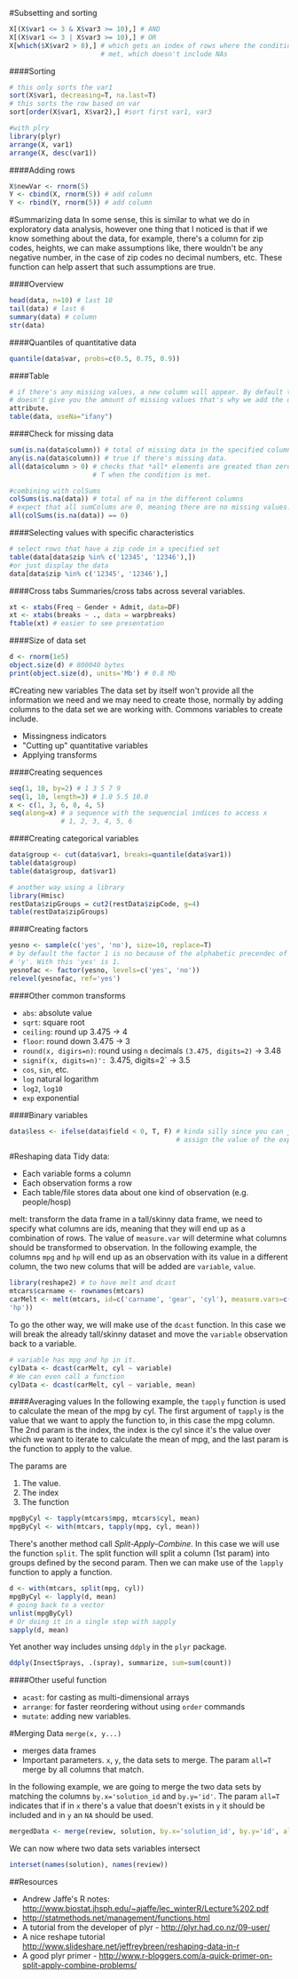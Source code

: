 #Subsetting and sorting
```R
X[(X$var1 <= 3 & X$var3 >= 10),] # AND
X[(X$var1 <= 3 | X$var3 >= 10),] # OR
X[which($X$var2 > 8),] # which gets an index of rows where the condition is
                       # met, which doesn't include NAs
```

####Sorting
```R
# this only sorts the var1
sort(X$var1, decreasing=T, na.last=T)
# this sorts the row based on var
sort[order(X$var1, X$var2),] #sort first var1, var3

#with plry
library(plyr)
arrange(X, var1)
arrange(X, desc(var1))
```

####Adding rows
```R
X$newVar <- rnorm(5)
Y <- cbind(X, rnorm(5)) # add column
Y <- rbind(Y, rnorm(5)) # add column
```

#Summarizing data
In some sense, this is similar to what we do in exploratory data analysis,
however one thing that I noticed is that if we know something about the data,
for example, there's a column for zip codes, heights, we can make assumptions
like, there wouldn't be any negative number, in the case of zip codes no
decimal numbers, etc. These function can help assert that such assumptions are
true.

####Overview
```R
head(data, n=10) # last 10
tail(data) # last 6
summary(data) # column
str(data)
```

####Quantiles of quantitative data
```R
quantile(data$var, probs=c(0.5, 0.75, 0.9))
```

####Table
```R
# if there's any missing values, a new column will appear. By default table
# doesn't give you the amount of missing values that's why we add the useNa
attribute.
table(data, useNa="ifany")
```

####Check for missing data
```R
sum(is.na(data$column)) # total of missing data in the specified column.
any(is.na(data$column)) # true if there's missing data.
all(data$column > 0) # checks that *all* elements are greated than zero
                     # T when the condition is met.

#combining with colSums
colSums(is.na(data)) # total of na in the different columns
# expect that all sumColums are 0, meaning there are no missing values.
all(colSums(is.na(data)) == 0)
```

####Selecting values with specific characteristics
```R
# select rows that have a zip code in a specified set
table(data[data$zip %in% c('12345', '12346'),])
#or just display the data
data[data$zip %in% c('12345', '12346'),]
```

####Cross tabs
Summaries/cross tabs across several variables.
```R
xt <- xtabs(Freq ~ Gender + Admit, data=DF)
xt <- xtabs(breaks ~ ., data = warpbreaks)
ftable(xt) # easier to see presentation
```

####Size of data set
```R
d <- rnorm(1e5)
object.size(d) # 800040 bytes
print(object.size(d), units='Mb') # 0.8 Mb
```

#Creating new variables
The data set by itself won't provide all the information we need and we may need
to create those, normally by adding columns to the data set we are working
with. Commons variables to create include.

- Missingness indicators
- "Cutting up" quantitative variables
- Applying transforms

####Creating sequences
```R
seq(1, 10, by=2) # 1 3 5 7 9
seq(1, 10, length=3) # 1.0 5.5 10.0
x <- c(1, 3, 6, 8, 4, 5)
seq(along=x) # a sequence with the sequencial indices to access x
             # 1, 2, 3, 4, 5, 6
```

####Creating categorical variables
```R
data$group <- cut(data$var1, breaks=quantile(data$var1))
table(data$group)
table(data$group, dat$var1)

# another way using a library
library(Hmisc)
restData$zipGroups = cut2(restData$zipCode, g=4)
table(restData$zipGroups)
```

####Creating factors
```R
yesno <- sample(c('yes', 'no'), size=10, replace=T)
# by default the factor 1 is no because of the alphabetic precendec of 'n' over
# 'y'. With this 'yes' is 1.
yesnofac <- factor(yesno, levels=c('yes', 'no'))
relevel(yesnofac, ref='yes')
```

####Other common transforms
- `abs`: absolute value
- `sqrt`: square root
- `ceiling`: round up 3.475 -> 4
- `floor`: round down 3.475 -> 3
- `round(x, digirs=n)`: round using `n` decimals `(3.475, digits=2)` -> 3.48
- `signif(x, digits=n)': `3.475, digits=2` -> 3.5
- `cos`, `sin`, etc.
- `log` natural logarithm
- `log2`, `log10`
- `exp` exponential

####Binary variables
```R
data$less <- ifelse(data$field < 0, T, F) # kinda silly since you can just
                                          # assign the value of the expression
```

#Reshaping data
Tidy data:
- Each variable forms a column
- Each observation forms a row
- Each table/file stores data about one kind of observation (e.g. people/hosp)

melt: transform the data frame in a tall/skinny data frame, we need to
specify what columns are ids, meaning that they will end up as a combination
of rows. The value of `measure.var` will determine what columns should be
transformed to observation. In the following example, the columns `mpg` and
`hp` will end up as an observation with its value in a different column, the
two new colums that will be added are `variable`, `value`.

```R
library(reshape2) # to have melt and dcast
mtcars$carname <- rownames(mtcars)
carMelt <- melt(mtcars, id=c('carname', 'gear', 'cyl'), measure.vars=c('mpg',
'hp'))
```

To go the other way, we will make use of the `dcast` function. In this case we
will break the already tall/skinny dataset and move the `variable` observation
back to a variable.

```R
# variable has mpg and hp in it.
cylData <- dcast(carMelt, cyl ~ variable)
# We can even call a function
cylData <- dcast(carMelt, cyl ~ variable, mean)
```

####Averaging values
In the following example, the `tapply` function is used to calculate the mean
of the mpg by cyl. The first argument of `tapply` is the value that we want
to apply the function to, in this case the mpg column. The 2nd param is the
index, the index is the cyl since it's the value over which we want to iterate to
calculate the mean of mpg, and the last param is the function to apply to the
value.

The params are
1. The value.
2. The index
3. The function

```R
mpgByCyl <- tapply(mtcars$mpg, mtcars$cyl, mean)
mpgByCyl <- with(mtcars, tapply(mpg, cyl, mean))
```

There's another method call *Split-Apply-Combine*.
In this case we will use the function `split`. The split function will
split a column (1st param) into groups defined by the second param. Then we can
make use of the `lapply` function to apply a function.

```R
d <- with(mtcars, split(mpg, cyl))
mpgByCyl <- lapply(d, mean)
# going back to a vector
unlist(mpgByCyl)
# Or doing it in a single step with sapply
sapply(d, mean)
```

Yet another way includes unsing `ddply` in the `plyr` package.
```R
ddply(InsectSprays, .(spray), summarize, sum=sum(count))
```

####Other useful function
- `acast`: for casting as multi-dimensional arrays
- `arrange`: for faster reordering without using `order` commands
- `mutate`: adding new variables.

#Merging Data
`merge(x, y...)`
- merges data frames
- Important parameters. `x`, `y`, the data sets to merge. The param `all=T` merge
  by all columns that match.

In the following example, we are going to merge the two data sets by matching
the columns `by.x='solution_id` and `by.y='id'`. The param `all=T` indicates
that if in `x` there's a value that doesn't exists in `y` it should be included
and in `y` an `NA` should be used.

```R
mergedData <- merge(review, solution, by.x='solution_id', by.y='id', all=T)
```

We can now where two data sets variables intersect

```R
interset(names(solution), names(review))
```

##Resources
- Andrew Jaffe's R notes: http://www.biostat.jhsph.edu/~ajaffe/lec_winterR/Lecture%202.pdf
- http://statmethods.net/management/functions.html
- A tutorial from the developer of plyr - http://plyr.had.co.nz/09-user/
- A nice reshape tutorial http://www.slideshare.net/jeffreybreen/reshaping-data-in-r
- A good plyr primer - http://www.r-bloggers.com/a-quick-primer-on-split-apply-combine-problems/

